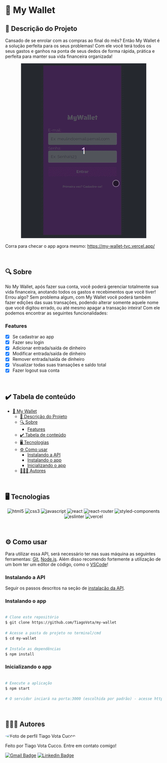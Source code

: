 # 💸 My Wallet
## 🚀 Descrição do Projeto
Cansado de se enrolar com as compras ao final do mês? Então My Wallet é a solução perfeita para os seus problemas! Com ele você terá todos os seus gastos e ganhos na ponta de seus dedos de forma rápida, prática e perfeita para manter sua vida financeira organizada!

<p align="center">
	<img alt='My Wallet usage GIF' src="/public/assets/my-wallet-usage.gif" />
</p>

Corra para checar o app agora mesmo: https://my-wallet-tvc.vercel.app/

<br/>


## 🔍 Sobre
No My Wallet, após fazer sua conta, você poderá gerenciar totalmente sua vida financeira, anotando todos os gastos e recebimentos que você tiver! Errou algo? Sem problema algum, com My Wallet você poderá também fazer edições das suas transações, podendo alterar somente aquele nome que você digitou errado, ou até mesmo apagar a transação inteira! Com ele podemos encontrar as seguintes funcionalidades:

### Features
- [x] Se cadastrar ao app
- [x] Fazer seu login
- [x] Adicionar entrada/saída de dinheiro
- [x] Modificar entrada/saída de dinheiro
- [x] Remover entrada/saída de dinheiro
- [x] Visualizar todas suas transações e saldo total
- [x] Fazer logout sua conta

<br/>


## ✔️ Tabela de conteúdo
<!--ts-->
- [💸 My Wallet](#-my-wallet)
	- [🚀 Descrição do Projeto](#-descrição-do-projeto)
	- [🔍 Sobre](#-sobre)
		- [Features](#features)
	- [✔️ Tabela de conteúdo](#️-tabela-de-conteúdo)
	- [🖥 Tecnologias](#-tecnologias)
	- [⚙️ Como usar](#️-como-usar)
		- [Instalando a API](#instalando-a-api)
		- [Instalando o app](#instalando-o-app)
		- [Inicializando o app](#inicializando-o-app)
	- [👨🏼‍💻 Autores](#-autores)
<!--te-->

<br/>


## 🖥 Tecnologias
<p align="center">
	<img alt="html5" src="https://img.shields.io/badge/HTML5-E34F26?style=for-the-badge&logo=html5&logoColor=white" />
	<img alt="css3" src="https://img.shields.io/badge/CSS3-1572B6?style=for-the-badge&logo=css3&logoColor=white" />
	<img alt="javascript" src="https://img.shields.io/badge/JavaScript-F7DF1E?style=for-the-badge&logo=javascript&logoColor=black" />
  <img alt="react" src="https://img.shields.io/badge/React-20232A?style=for-the-badge&logo=react&logoColor=61DAFB"/>
  <img alt="react-router" src="https://img.shields.io/badge/React_Router-CA4245?style=for-the-badge&logo=react-router&logoColor=white"/>
  <img alt="styled-components" src="https://img.shields.io/badge/styled--components-DB7093?style=for-the-badge&logo=styled-components&logoColor=white"/>
  <img alt="eslinter" src="https://img.shields.io/badge/eslint-3A33D1?style=for-the-badge&logo=eslint&logoColor=white"/>
	<img alt="vercel" src="https://img.shields.io/badge/Vercel-000000?style=for-the-badge&logo=vercel&logoColor=white" />
</p>

<br/>


## ⚙️ Como usar

Para utilizar essa API, será necessário ter nas suas máquina as seguintes ferramentas:
[Git](https://git-scm.com), [Node.js](https://nodejs.org/en/). 
Além disso recomendo fortemente a utilização de um bom ter um editor de código, como o [VSCode](https://code.visualstudio.com/)!


### Instalando a API
Seguir os passos descritos na seção de [instalação da API](https://github.com/TiagoVota/my-wallet-api/blob/main/README.md).

### Instalando o app
```bash

# Clone este repositório
$ git clone https://github.com/TiagoVota/my-wallet

# Acesse a pasta do projeto no terminal/cmd
$ cd my-wallet

# Instale as dependências
$ npm install

```

### Inicializando o app
```bash

# Execute a aplicação
$ npm start

# O servidor inciará na porta:3000 (escolhida por padrão) - acesse http://localhost:3000 

```

<br/>


## 👨🏼‍💻 Autores

<img style="border-radius: 50%;" src="https://avatars.githubusercontent.com/u/56308226?v=4" width="100px;" alt="Foto de perfil Tiago Vota Cucco"/>

Feito por Tiago Vota Cucco. Entre em contato comigo!

[![Gmail Badge](https://img.shields.io/badge/-tiagovotacucco@gmail.com-c14438?style=flat&logo=Gmail&logoColor=white&link=mailto:tiagovotacucco@gmail.com)](mailto:tiagovotacucco@gmail.com)
[![Linkedin Badge](https://img.shields.io/badge/-Tiago-Vota?style=flat&logo=Linkedin&logoColor=white&color=blue&link=https://www.linkedin.com/in/tiago-vota-cucco-394916204)](https://www.linkedin.com/in/tiago-vota-cucco-394916204) 

<br/><br/>
